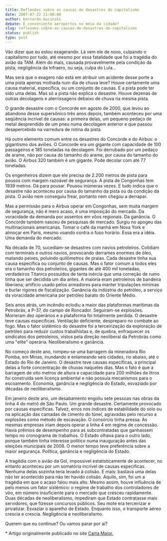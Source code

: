 ```yaml
---
title: Reflexões sobre as causas de desastres do capitalismo
date: 2007-07-22 21:00:00
author: bernardo.kucinski
debate: É conveniente aeroportos no meio da cidade?
slug: reflexoes-sobre-as-causas-de-desastres-do-capitalismo
status: publish 
type: post
---
```


Vão dizer que eu estou exagerando. Lá vem ele de novo, culpando o capitalismo por tudo, até mesmo por essa fatalidade que foi a tragédia do avião da TAM. Além do mais, causada provavelmente pela condição da pista, negligência da Infraero, ou seja, culpa do Lula...


  
Mas será que o exagero não está em atribuir um acidente desse porte a uma pista apenas molhada num dia de chuva leve? Houve certamente uma causa material, específica, ou um conjunto de causas. E a pista pode ter sido uma delas. Mas só a pista não explica o desastre. Houve dezenas de outras decolagens e aterrissagens debaixo de chuva na mesma pista. 


O grande desastre com o Concorde em agosto de 2000, que levou ao abandono desse supersônico três anos depois, também aconteceu por uma seqüência incrível de causas: a primeira delas, um pequeno pedaço de metal desprendido de um pneu numa decolagem anterior e que passou desapercebido na varredura de rotina da pista. 


Há outro elemento comum entre os desastres do Concorde e do Airbus: o gigantismo dos aviões. O Concorde era um gigante com capacidade de 100 passageiros e 185 toneladas na decolagem. Foi derrubado por um pedaço de arame, não por causa do tamanho do arame, por causa do tamanho do avião. O Airbus 320 também é um gigante. Pode decolar com até 77 toneladas. 


Os engenheiros dizem que ele precisa de 2.200 metros de pista para pousos com margem razoável de segurança. A pista de Congonhas tem 1939 metros. Dá para pousar. Pousou inúmeras vezes. E tudo indica que o desastre não aconteceu por causa do tamanho da pista ou da condição da pista. O avião nem conseguiu frear, portanto nem chegou a derrapar. 


Mas a permissão para o Airbus operar em Congonhas, sem muita margem de segurança, não é mero acaso, é uma imposição do mercado. Da voracidade da demanda por assentos em vôos regionais. Da ganância. O Concorde também nasceu de pesquisas de mercado. Surgiu no apogeu das multinacionais americanas. Tomar o café da manhã em Nova York e almoçar em Paris, mesmo voando contra o fuso horário. Essa era a idéia. Uma demanda do mercado.


Na década de 70, sucediam-se desastres com navios petroleiros. Colidiam com terminais e outros navios, provocando derrames enormes de óleo, matando peixes, poluindo quilômetros de praias. Cada desastre tinha sua causa específica ou conjunto de causas. Mas o fator comum a todos eles era o tamanho dos petroleiros, gigantes de até 400 mil toneladas, verdadeiros Titanics possuídos de tanta inércia que uma correção de rumo tinha que ser decidida um dia antes. A maioria eram petroleiros de bandeira liberiana; artifício usado pelos armadores para manter tripulações mínimas e burlar rigores de fiscalização. Ganância da indústria do petróleo, a serviço da voracidade americana por petróleo barato do Oriente Médio. 


Seis anos atrás, um incêndio eclodiu a maior das plataformas marítimas da Petrobrás, a P-37, do campo de Roncador. Seguiram-se explosões. Morreram dez operários e a plataforma foi totalmente perdida. O desastre teve causas específicas. Ventilação deficiente, despreparo no combate ao fogo. Mas o fator sistêmico do desastre foi a terceirização da exploração de petróleo para reduzir custos trabalhistas e, de quebra, enfraquecer os sindicatos dos petroleiros, vistos pela direção neoliberal da Petrobrás como uma "elite" operária. Neoliberalismo e ganância.


No começo deste ano, rompeu-se uma barragem da mineradora Rio Pomba, em Minas, inundando e enlameando seis cidades, rio abaixo, até o Estado do Rio de Janeiro. O desastre teve causas específicas, a principal delas a forte concentração de chuvas naqueles dias. Mas o fato é que a barragem de oito metros de altura e capacidade para 200 milhões de litros foi construída sem licença ambiental e não possuía mecanismos para o escoamento. Economia, ganância e negligência do Estado, esvaziado por décadas de neoliberalismo.


Em janeiro deste ano, um desabamento engoliu sete pessoas nas obras da linha 4 do metrô de São Paulo. Um grande desastre. Certamente provocado por causas específicas. Talvez, erros nos índices de estabilidade do solo ou na aplicação das camadas de cimento do túnel, agravadas pelo recurso a explosões como método de escavação. O consórcio tinha pressa. As mesmas empresas iriam depois operar a linha 4 em regime de concessão. Havia prêmios de desempenho para as subcontratadas que ganhassem tempo no cronograma de trabalhos. O Estado olhava para o outro lado, porque também tinha interesse político numa inauguração antes das eleições municipais de 2008. O menor tempo teve preferência sobre a maior segurança. Política, ganância e negligência do Estado. 


A tragédia com o avião da Gol, impossível estatisticamente de acontecer, no entanto aconteceu por um somatória incrível de causas específicas. Nenhuma delas sozinha teria levado à colisão. E mais: bastava uma delas não ter acontecido para não ter havido colisão. Aquilo, sim, foi um a tragédia em que o acaso falou mais alto. Mesmo assim, houve influência de pelo menos um fator sistêmico: o regime de trabalho dos controladores de vôo, em número insuficiente para o mercado que cresceu rapidamente. Duas décadas de neoliberalismo, impediram que Estado contratasse mais servidores, que fizesse concursos públicos. Seu mote era terceirizar e privatizar. Esvaziar o aparelho de Estado. Enquanto isso, o transporte aéreo crescia e crescia. Negligência e neoliberalismo.


Querem que eu continue? Ou vamos parar por aí?


\* Artigo originalmente publicado no site [Carta Maior.](http://www.cartamaior.com.br)


